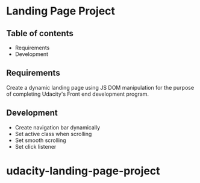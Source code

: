 # Landing Page Project

## Table of contents

- Requirements
- Development


## Requirements
Create a dynamic landing page using JS DOM manipulation for the purpose of completing Udacity's Front end development program.
## Development

- Create navigation bar dynamically
- Set active class when scrolling
- Set smooth scrolling
- Set click listener


# udacity-landing-page-project

